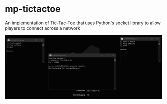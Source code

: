 # mp-tictactoe
An implementation of Tic-Tac-Toe that uses Python's socket library to allow players to connect across a network

![Demo](https://github.com/Nytra/mp-tictactoe/blob/master/mpttt_gif.gif)
